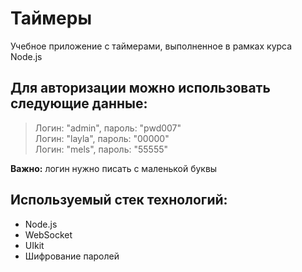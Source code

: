 # Таймеры

Учебное приложение с таймерами, выполненное в рамках курса Node.js

## Для авторизации можно использовать следующие данные:
 
> Логин: "admin", пароль: "pwd007"  
> Логин: "layla", пароль: "00000"  
> Логин: "mels", пароль: "55555"

**Важно:** логин нужно писать с маленькой буквы

## Используемый стек технологий:

- Node.js
- WebSocket
- UIkit
- Шифрование паролей